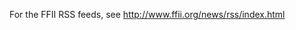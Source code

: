 For the FFII RSS feeds, see [
<http://www.ffii.org/news/rss/index.html>](//www.ffii.org/news/rss/index.html "wikilink")
